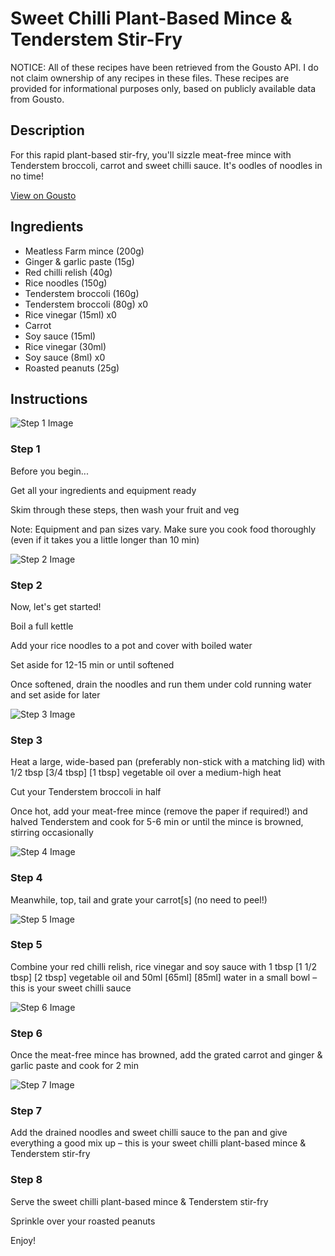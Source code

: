 # Sweet Chilli Plant-Based Mince & Tenderstem Stir-Fry

NOTICE: All of these recipes have been retrieved from the Gousto API. I do not claim ownership of any recipes in these files. These recipes are provided for informational purposes only, based on publicly available data from Gousto.

## Description

For this rapid plant-based stir-fry, you'll sizzle meat-free mince with Tenderstem broccoli, carrot and sweet chilli sauce. It's oodles of noodles in no time!

[View on Gousto](https://www.gousto.co.uk/recipes/cookbook/meat-free-mince-tenderstem-stir-fry)

## Ingredients

- Meatless Farm mince (200g)
- Ginger & garlic paste (15g)
- Red chilli relish (40g)
- Rice noodles (150g)
- Tenderstem broccoli (160g)
- Tenderstem broccoli (80g) x0
- Rice vinegar (15ml) x0
- Carrot
- Soy sauce (15ml)
- Rice vinegar (30ml)
- Soy sauce (8ml) x0
- Roasted peanuts (25g)

## Instructions

![Step 1 Image](https://production-media.gousto.co.uk/cms/recipe-step-image/10mm-Step-1-small-1608566582456-x200.jpg)

### Step 1

Before you begin...

Get all your ingredients and equipment ready

Skim through these steps, then wash your fruit and veg

Note: Equipment and pan sizes vary. Make sure you cook food thoroughly (even if it takes you a little longer than 10 min)

![Step 2 Image](https://production-media.gousto.co.uk/cms/recipe-step-image/step-3-1608567180127-x200.jpg)

### Step 2

Now, let's get started!

Boil a full kettle

Add your rice noodles to a pot and cover with boiled water

Set aside for 12-15 min or until softened

Once softened, drain the noodles and run them under cold running water and set aside for later

![Step 3 Image](https://production-media.gousto.co.uk/cms/recipe-step-image/Step-3-1580126165564-x200.jpg)

### Step 3

Heat a large, wide-based pan (preferably non-stick with a matching lid) with 1/2 tbsp <span class="text-purple">[3/4 tbsp]</span> <span class="text-danger">[1 tbsp]</span> vegetable oil over a medium-high heat

Cut your Tenderstem broccoli in half

Once hot, add your meat-free mince (remove the paper if required!) and halved Tenderstem and cook for 5-6 min or until the mince is browned, stirring occasionally

![Step 4 Image](https://production-media.gousto.co.uk/cms/recipe-step-image/Step-4-1580126168695-x200.jpg)

### Step 4

Meanwhile, top, tail and grate your carrot[s]<span class="text-danger"> </span>(no need to peel!)

![Step 5 Image](https://production-media.gousto.co.uk/cms/recipe-step-image/Step-5-1580126172698-x200.jpg)

### Step 5

Combine your red chilli relish, rice vinegar and soy sauce with 1 tbsp <span class="text-purple">[1 1/2 tbsp]</span> <span class="text-danger">[2 tbsp]</span> vegetable oil and 50ml <span class="text-purple">[65ml]</span> <span class="text-danger">[85ml]</span> water in a small bowl – this is your sweet chilli sauce

![Step 6 Image](https://production-media.gousto.co.uk/cms/recipe-step-image/Step-6-1580126181924-x200.jpg)

### Step 6

Once the meat-free mince has browned, add the grated carrot and ginger & garlic paste and cook for 2 min

![Step 7 Image](https://production-media.gousto.co.uk/cms/recipe-step-image/Step-7-1580126186605-x200.jpg)

### Step 7

Add the drained noodles and sweet chilli sauce to the pan and give everything a good mix up – this is your sweet chilli plant-based mince & Tenderstem stir-fry

### Step 8

Serve the sweet chilli plant-based mince & Tenderstem stir-fry

Sprinkle over your roasted peanuts

Enjoy!


